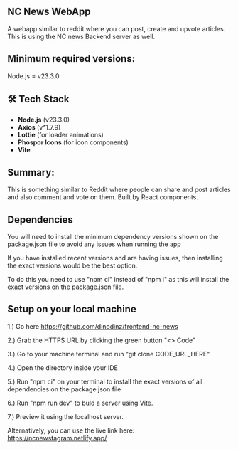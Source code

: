 
## NC News WebApp

A webapp similar to reddit where you can post, create and upvote articles. This is using the NC news Backend server as well.

## Minimum required versions:

Node.js = v23.3.0

## 🛠 Tech Stack
- **Node.js** (v23.3.0)
- **Axios** (v^1.7.9)
- **Lottie** (for loader animations)
- **Phospor Icons** (for icon components)
- **Vite**

## Summary:

This is something similar to Reddit where people can share and post articles and also comment and vote on them. Built by React components.

## Dependencies

You will need to install the minimum dependency versions shown on the package.json file to avoid any issues when running the app

If you have installed recent versions and are having issues, then installing the exact versions would be the best option.

To do this you need to use "npm ci" instead of "npm i" as this will install the exact versions on the package.json file.

## Setup on your local machine

1.) Go here https://github.com/dinodinz/frontend-nc-news

2.) Grab the HTTPS URL by clicking the green button "<> Code"

3.) Go to your machine terminal and run "git clone CODE_URL_HERE"

4.) Open the directory inside your IDE

5.) Run "npm ci" on your terminal to install the exact versions of all dependencies on the package.json file

6.) Run "npm run dev" to buld a server using Vite.

7.) Preview it using the localhost server.

Alternatively, you can use the live link here: https://ncnewstagram.netlify.app/

